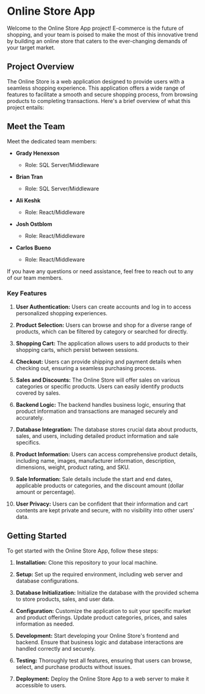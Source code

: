 # Online Store App

Welcome to the Online Store App project! E-commerce is the future of shopping, and your team is poised to make the most of this innovative trend by building an online store that caters to the ever-changing demands of your target market.

## Project Overview

The Online Store is a web application designed to provide users with a seamless shopping experience. This application offers a wide range of features to facilitate a smooth and secure shopping process, from browsing products to completing transactions. Here's a brief overview of what this project entails:

## Meet the Team

Meet the dedicated team members:

- **Grady Henexson**
  - Role: SQL Server/Middleware

- **Brian Tran**
  - Role: SQL Server/Middleware

- **Ali Keshk**
  - Role: React/Middleware

- **Josh Ostblom**
  - Role: React/Middleware

- **Carlos Bueno**
  - Role: React/Middleware

If you have any questions or need assistance, feel free to reach out to any of our team members.

### Key Features

1. **User Authentication:** Users can create accounts and log in to access personalized shopping experiences.

2. **Product Selection:** Users can browse and shop for a diverse range of products, which can be filtered by category or searched for directly.

3. **Shopping Cart:** The application allows users to add products to their shopping carts, which persist between sessions.

4. **Checkout:** Users can provide shipping and payment details when checking out, ensuring a seamless purchasing process.

5. **Sales and Discounts:** The Online Store will offer sales on various categories or specific products. Users can easily identify products covered by sales.

6. **Backend Logic:** The backend handles business logic, ensuring that product information and transactions are managed securely and accurately.

7. **Database Integration:** The database stores crucial data about products, sales, and users, including detailed product information and sale specifics.

8. **Product Information:** Users can access comprehensive product details, including name, images, manufacturer information, description, dimensions, weight, product rating, and SKU.

9. **Sale Information:** Sale details include the start and end dates, applicable products or categories, and the discount amount (dollar amount or percentage).

10. **User Privacy:** Users can be confident that their information and cart contents are kept private and secure, with no visibility into other users' data.

## Getting Started

To get started with the Online Store App, follow these steps:

1. **Installation:** Clone this repository to your local machine.

2. **Setup:** Set up the required environment, including web server and database configurations.

3. **Database Initialization:** Initialize the database with the provided schema to store products, sales, and user data.

4. **Configuration:** Customize the application to suit your specific market and product offerings. Update product categories, prices, and sales information as needed.

5. **Development:** Start developing your Online Store's frontend and backend. Ensure that business logic and database interactions are handled correctly and securely.

6. **Testing:** Thoroughly test all features, ensuring that users can browse, select, and purchase products without issues.

7. **Deployment:** Deploy the Online Store App to a web server to make it accessible to users.
